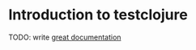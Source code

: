 # Introduction to testclojure

TODO: write [great documentation](http://jacobian.org/writing/what-to-write/)
